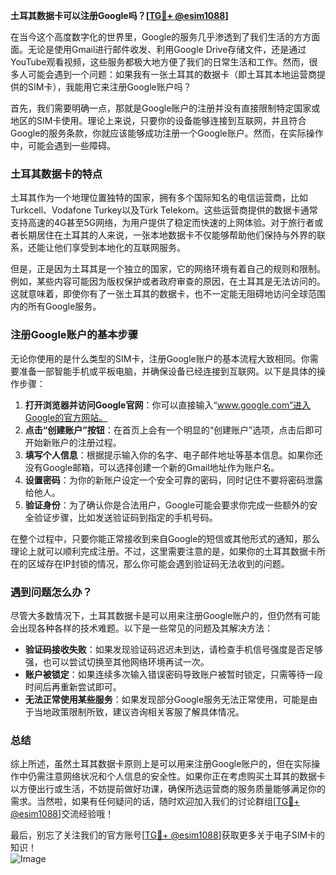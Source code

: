 **土耳其数据卡可以注册Google吗？[[TG💪+ @esim1088](https://t.me/s/esim1088)]**

在当今这个高度数字化的世界里，Google的服务几乎渗透到了我们生活的方方面面。无论是使用Gmail进行邮件收发、利用Google Drive存储文件，还是通过YouTube观看视频，这些服务都极大地方便了我们的日常生活和工作。然而，很多人可能会遇到一个问题：如果我有一张土耳其的数据卡（即土耳其本地运营商提供的SIM卡），我能用它来注册Google账户吗？

首先，我们需要明确一点，那就是Google账户的注册并没有直接限制特定国家或地区的SIM卡使用。理论上来说，只要你的设备能够连接到互联网，并且符合Google的服务条款，你就应该能够成功注册一个Google账户。然而，在实际操作中，可能会遇到一些障碍。

### 土耳其数据卡的特点

土耳其作为一个地理位置独特的国家，拥有多个国际知名的电信运营商，比如Turkcell、Vodafone Turkey以及Türk Telekom。这些运营商提供的数据卡通常支持高速的4G甚至5G网络，为用户提供了稳定而快速的上网体验。对于旅行者或者长期居住在土耳其的人来说，一张本地数据卡不仅能够帮助他们保持与外界的联系，还能让他们享受到本地化的互联网服务。

但是，正是因为土耳其是一个独立的国家，它的网络环境有着自己的规则和限制。例如，某些内容可能因为版权保护或者政府审查的原因，在土耳其是无法访问的。这就意味着，即使你有了一张土耳其的数据卡，也不一定能无阻碍地访问全球范围内的所有Google服务。

### 注册Google账户的基本步骤

无论你使用的是什么类型的SIM卡，注册Google账户的基本流程大致相同。你需要准备一部智能手机或平板电脑，并确保设备已经连接到互联网。以下是具体的操作步骤：

1. **打开浏览器并访问Google官网**：你可以直接输入“www.google.com”进入Google的官方网站。
2. **点击“创建账户”按钮**：在首页上会有一个明显的“创建账户”选项，点击后即可开始新账户的注册过程。
3. **填写个人信息**：根据提示输入你的名字、电子邮件地址等基本信息。如果你还没有Google邮箱，可以选择创建一个新的Gmail地址作为账户名。
4. **设置密码**：为你的新账户设定一个安全可靠的密码，同时记住不要将密码泄露给他人。
5. **验证身份**：为了确认你是合法用户，Google可能会要求你完成一些额外的安全验证步骤，比如发送验证码到指定的手机号码。

在整个过程中，只要你能正常接收到来自Google的短信或其他形式的通知，那么理论上就可以顺利完成注册。不过，这里需要注意的是，如果你的土耳其数据卡所在的区域存在IP封锁的情况，那么你可能会遇到验证码无法收到的问题。

### 遇到问题怎么办？

尽管大多数情况下，土耳其数据卡是可以用来注册Google账户的，但仍然有可能会出现各种各样的技术难题。以下是一些常见的问题及其解决方法：

- **验证码接收失败**：如果发现验证码迟迟未到达，请检查手机信号强度是否足够强，也可以尝试切换至其他网络环境再试一次。
- **账户被锁定**：如果连续多次输入错误密码导致账户被暂时锁定，只需等待一段时间后再重新尝试即可。
- **无法正常使用某些服务**：如果发现部分Google服务无法正常使用，可能是由于当地政策限制所致，建议咨询相关客服了解具体情况。

### 总结

综上所述，虽然土耳其数据卡原则上是可以用来注册Google账户的，但在实际操作中仍需注意网络状况和个人信息的安全性。如果你正在考虑购买土耳其的数据卡以方便出行或生活，不妨提前做好功课，确保所选运营商的服务质量能够满足你的需求。当然啦，如果有任何疑问的话，随时欢迎加入我们的讨论群组[[TG💪+ @esim1088](https://t.me/s/esim1088)]交流经验哦！

最后，别忘了关注我们的官方账号[[TG💪+ @esim1088](https://t.me/s/esim1088)]获取更多关于电子SIM卡的知识！  
![Image](https://i.postimg.cc/4NQfJmqS/Snipaste-2025-05-13-00-14-12.png)